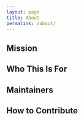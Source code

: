 ```yaml
---
layout: page
title: About
permalink: /about/
---
```


## Mission
<!-- What problem are we solving? Why FOSS for soft robotics? -->

## Who This Is For
<!-- Students, educators, labs, hobbyists -->

## Maintainers
<!-- List maintainers and roles -->

## How to Contribute
<!-- Issues, PRs, coding style, docs style -->
